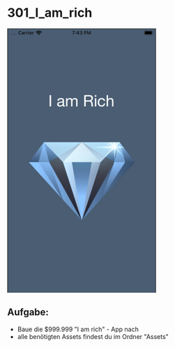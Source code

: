 # 301_I_am_rich

![I am rich app](./Screenshot_Iamrich.png)

## Aufgabe:
* Baue die $999.999 "I am rich" - App nach
* alle benötigten Assets findest du im Ordner "Assets"

